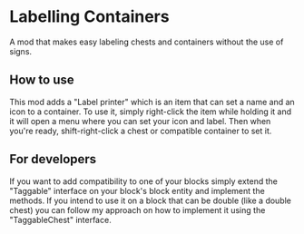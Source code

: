 # Labelling Containers

A mod that makes easy labeling chests and containers without the use of signs.

## How to use

This mod adds a "Label printer" which is an item that can set a name and an icon to a container. To use it, simply right-click the item while holding it and it will open a menu where you can set your icon and label. Then when you're ready, shift-right-click a chest or compatible container to set it.

## For developers

If you want to add compatibility to one of your blocks simply extend the "Taggable" interface on your block's block entity and implement the methods. If you intend to use it on a block that can be double (like a double chest) you can follow my approach on how to implement it using the "TaggableChest" interface.

